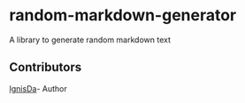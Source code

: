 # random-markdown-generator

A library to generate random markdown text

## Contributors

[IgnisDa](https://github.com/IgnisDa/)- Author
